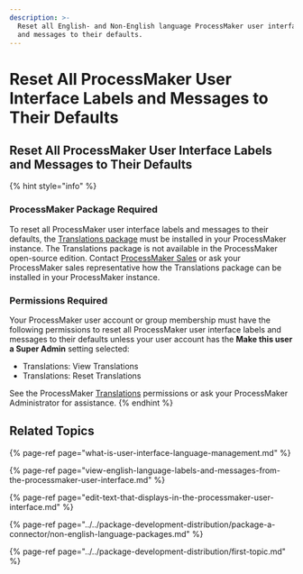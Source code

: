 ```yaml
---
description: >-
  Reset all English- and Non-English language ProcessMaker user interface labels
  and messages to their defaults.
---
```


# Reset All ProcessMaker User Interface Labels and Messages to Their Defaults

## Reset All ProcessMaker User Interface Labels and Messages to Their Defaults

{% hint style="info" %}
### ProcessMaker Package Required

To reset all ProcessMaker user interface labels and messages to their defaults, the [Translations package](../../package-development-distribution/package-a-connector/non-english-language-packages.md) must be installed in your ProcessMaker instance. The Translations package is not available in the ProcessMaker open-source edition. Contact [ProcessMaker Sales](mailto:sales@processmaker.com) or ask your ProcessMaker sales representative how the Translations package can be installed in your ProcessMaker instance.

### Permissions Required

Your ProcessMaker user account or group membership must have the following permissions to reset all ProcessMaker user interface labels and messages to their defaults unless your user account has the **Make this user a Super Admin** setting selected:

* Translations: View Translations
* Translations: Reset Translations

See the ProcessMaker [Translations](../permission-descriptions-for-users-and-groups.md#translations) permissions or ask your ProcessMaker Administrator for assistance.
{% endhint %}



## Related Topics

{% page-ref page="what-is-user-interface-language-management.md" %}

{% page-ref page="view-english-language-labels-and-messages-from-the-processmaker-user-interface.md" %}

{% page-ref page="edit-text-that-displays-in-the-processmaker-user-interface.md" %}

{% page-ref page="../../package-development-distribution/package-a-connector/non-english-language-packages.md" %}

{% page-ref page="../../package-development-distribution/first-topic.md" %}


